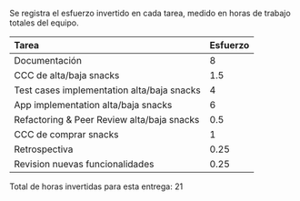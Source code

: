 Se registra el esfuerzo invertido en cada tarea, medido en horas de trabajo totales del equipo.


| Tarea                                  | Esfuerzo |
| :--------------------------------------- | ---------- |
| Documentación                         | 8        |
| CCC de alta/baja snacks                | 1.5        |
| Test cases implementation alta/baja snacks                | 4        |
| App implementation alta/baja snacks                | 6        |
| Refactoring & Peer Review alta/baja snacks                | 0.5       |
| CCC de comprar snacks                | 1        |
| Retrospectiva                          | 0.25     |
| Revision nuevas funcionalidades                  | 0.25     |

Total de horas invertidas para esta entrega: 21
